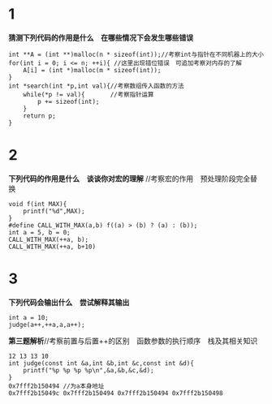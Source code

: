 # 1
**猜测下列代码的作用是什么　在哪些情况下会发生哪些错误**
```
int **A = (int **)malloc(n * sizeof(int));//考察int与指针在不同机器上的大小
for(int i = 0; i <= n; ++i){ //这里出现错位错误　可追加考察对内存的了解　
    A[i] = (int *)malloc(m * sizeof(int));
}
int *search(int *p,int val){//考察数组传入函数的方法　
    while(*p != val){       //考察指针运算
        p += sizeof(int);
    }
    return p;
}
```

# 2
**下列代码的作用是什么　谈谈你对宏的理解** //考察宏的作用　预处理阶段完全替换
```
void f(int MAX){
    printf("%d",MAX);
}
#define CALL_WITH_MAX(a,b) f((a) > (b) ? (a) : (b));
int a = 5, b = 0;
CALL_WITH_MAX(++a, b);
CALL_WITH_MAX(++a, b+10)
```

# 3
**下列代码会输出什么　尝试解释其输出**
```
int a = 10;
judge(a++,++a,a,a++);
```
**第三题解析**//考察前置与后置++的区别　函数参数的执行顺序　栈及其相关知识
```
12 13 13 10
int judge(const int &a,int &b,int &c,const int &d){
    printf("%p %p %p %p\n",&a,&b,&c,&d);
}
0x7fff2b150494 //为a本身地址
0x7fff2b15049c 0x7fff2b150494 0x7fff2b150494 0x7fff2b150498
```

